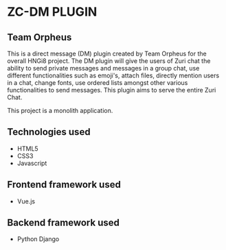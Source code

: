 # ZC-DM PLUGIN
## Team Orpheus
This is a direct message (DM) plugin created by Team Orpheus for the overall HNGi8 project. The DM plugin will give the users of Zuri chat the ability to send private messages and messages in a group chat, use different functionalities such as emoji's, attach files, directly mention users in a chat, change fonts, use ordered lists amongst other various functionalities to send messages. This plugin aims to serve the entire Zuri Chat.

This project is a monolith application.

## Technologies used
<ul>
  <li>HTML5</li>
  <li>CSS3</li>
  <li>Javascript</li>
</ul>

## Frontend framework used
<ul>
  <li>Vue.js</li>
</ul>

## Backend framework used
<ul>
  <li>Python Django</li>
</ul>
